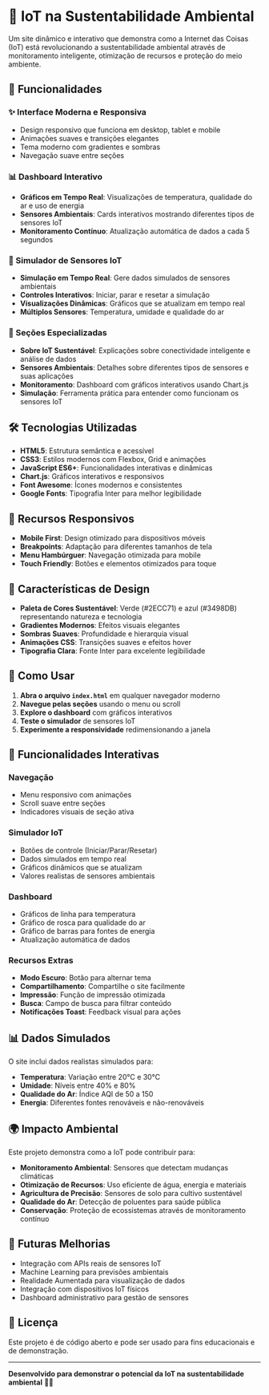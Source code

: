 # 🌱 IoT na Sustentabilidade Ambiental

Um site dinâmico e interativo que demonstra como a Internet das Coisas (IoT) está revolucionando a sustentabilidade ambiental através de monitoramento inteligente, otimização de recursos e proteção do meio ambiente.

## 🚀 Funcionalidades

### ✨ Interface Moderna e Responsiva
- Design responsivo que funciona em desktop, tablet e mobile
- Animações suaves e transições elegantes
- Tema moderno com gradientes e sombras
- Navegação suave entre seções

### 📊 Dashboard Interativo
- **Gráficos em Tempo Real**: Visualizações de temperatura, qualidade do ar e uso de energia
- **Sensores Ambientais**: Cards interativos mostrando diferentes tipos de sensores IoT
- **Monitoramento Contínuo**: Atualização automática de dados a cada 5 segundos

### 🔬 Simulador de Sensores IoT
- **Simulação em Tempo Real**: Gere dados simulados de sensores ambientais
- **Controles Interativos**: Iniciar, parar e resetar a simulação
- **Visualizações Dinâmicas**: Gráficos que se atualizam em tempo real
- **Múltiplos Sensores**: Temperatura, umidade e qualidade do ar

### 🎯 Seções Especializadas
- **Sobre IoT Sustentável**: Explicações sobre conectividade inteligente e análise de dados
- **Sensores Ambientais**: Detalhes sobre diferentes tipos de sensores e suas aplicações
- **Monitoramento**: Dashboard com gráficos interativos usando Chart.js
- **Simulação**: Ferramenta prática para entender como funcionam os sensores IoT

## 🛠️ Tecnologias Utilizadas

- **HTML5**: Estrutura semântica e acessível
- **CSS3**: Estilos modernos com Flexbox, Grid e animações
- **JavaScript ES6+**: Funcionalidades interativas e dinâmicas
- **Chart.js**: Gráficos interativos e responsivos
- **Font Awesome**: Ícones modernos e consistentes
- **Google Fonts**: Tipografia Inter para melhor legibilidade

## 📱 Recursos Responsivos

- **Mobile First**: Design otimizado para dispositivos móveis
- **Breakpoints**: Adaptação para diferentes tamanhos de tela
- **Menu Hambúrguer**: Navegação otimizada para mobile
- **Touch Friendly**: Botões e elementos otimizados para toque

## 🎨 Características de Design

- **Paleta de Cores Sustentável**: Verde (#2ECC71) e azul (#3498DB) representando natureza e tecnologia
- **Gradientes Modernos**: Efeitos visuais elegantes
- **Sombras Suaves**: Profundidade e hierarquia visual
- **Animações CSS**: Transições suaves e efeitos hover
- **Tipografia Clara**: Fonte Inter para excelente legibilidade

## 🚀 Como Usar

1. **Abra o arquivo `index.html`** em qualquer navegador moderno
2. **Navegue pelas seções** usando o menu ou scroll
3. **Explore o dashboard** com gráficos interativos
4. **Teste o simulador** de sensores IoT
5. **Experimente a responsividade** redimensionando a janela

## 🔧 Funcionalidades Interativas

### Navegação
- Menu responsivo com animações
- Scroll suave entre seções
- Indicadores visuais de seção ativa

### Simulador IoT
- Botões de controle (Iniciar/Parar/Resetar)
- Dados simulados em tempo real
- Gráficos dinâmicos que se atualizam
- Valores realistas de sensores ambientais

### Dashboard
- Gráficos de linha para temperatura
- Gráfico de rosca para qualidade do ar
- Gráfico de barras para fontes de energia
- Atualização automática de dados

### Recursos Extras
- **Modo Escuro**: Botão para alternar tema
- **Compartilhamento**: Compartilhe o site facilmente
- **Impressão**: Função de impressão otimizada
- **Busca**: Campo de busca para filtrar conteúdo
- **Notificações Toast**: Feedback visual para ações

## 📊 Dados Simulados

O site inclui dados realistas simulados para:
- **Temperatura**: Variação entre 20°C e 30°C
- **Umidade**: Níveis entre 40% e 80%
- **Qualidade do Ar**: Índice AQI de 50 a 150
- **Energia**: Diferentes fontes renováveis e não-renováveis

## 🌍 Impacto Ambiental

Este projeto demonstra como a IoT pode contribuir para:
- **Monitoramento Ambiental**: Sensores que detectam mudanças climáticas
- **Otimização de Recursos**: Uso eficiente de água, energia e materiais
- **Agricultura de Precisão**: Sensores de solo para cultivo sustentável
- **Qualidade do Ar**: Detecção de poluentes para saúde pública
- **Conservação**: Proteção de ecossistemas através de monitoramento contínuo

## 🔮 Futuras Melhorias

- Integração com APIs reais de sensores IoT
- Machine Learning para previsões ambientais
- Realidade Aumentada para visualização de dados
- Integração com dispositivos IoT físicos
- Dashboard administrativo para gestão de sensores

## 📄 Licença

Este projeto é de código aberto e pode ser usado para fins educacionais e de demonstração.

---

**Desenvolvido para demonstrar o potencial da IoT na sustentabilidade ambiental** 🌱✨
